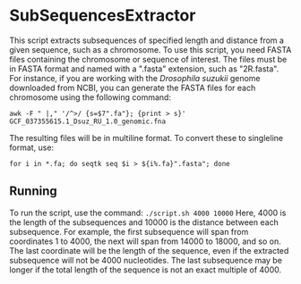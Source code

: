 # **SubSequencesExtractor**
This script extracts subsequences of specified length and distance from a given sequence, such as a chromosome. To use this script, you need FASTA files containing the chromosome or sequence of interest. The files must be in FASTA format and named with a ".fasta" extension, such as "2R.fasta". For instance, if you are working with the *Drosophila suzukii* genome downloaded from NCBI, you can generate the FASTA files for each chromosome using the following command:

`awk -F " |," '/^>/ {s=$7".fa"}; {print > s}' GCF_037355615.1_Dsuz_RU_1.0_genomic.fna`

The resulting files will be in multiline format. To convert these to singleline format, use:

`for i in *.fa; do seqtk seq $i > ${i%.fa}".fasta"; done`

## Running
To run the script, use the command:
`./script.sh 4000 10000`
Here, 4000 is the length of the subsequences and 10000 is the distance between each subsequence. For example, the first subsequence will span from coordinates 1 to 4000, the next will span from 14000 to 18000, and so on. 
The last coordinate will be the length of the sequence, even if the extracted subsequence will not be 4000 nucleotides. The last subsequence may be longer if the total length of the sequence is not an exact multiple of 4000.
